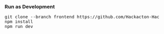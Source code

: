 ### Run as Development
<pre>
git clone --branch frontend https://github.com/Hackacton-Hackverse/Cavaliers.git frontend
npm install
npm run dev
</pre>
